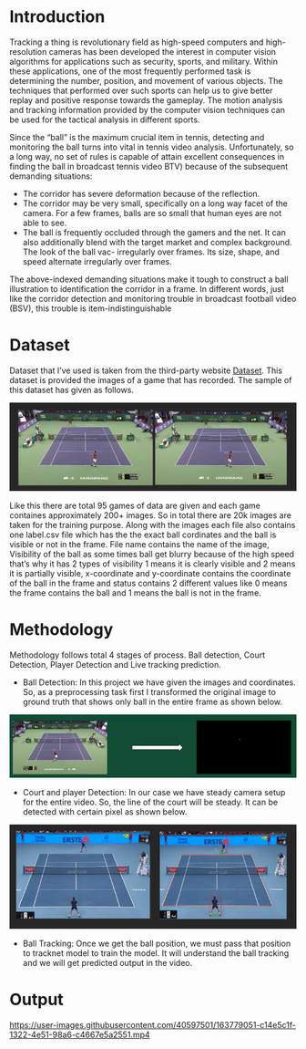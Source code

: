 # Introduction
Tracking a thing is revolutionary field as high-speed computers and high-resolution cameras has been developed the interest in computer vision algorithms for applications such as security, sports, and military. Within these applications, one of the most frequently performed task is determining the number, position, and movement of various objects. The techniques that performed over such sports can help us to give better replay and positive response towards the gameplay. The motion analysis and tracking information provided by the computer vision techniques can be used for the tactical analysis in different sports. 

Since the “ball” is the maximum crucial item in tennis, detecting and monitoring the ball turns into vital in tennis video analysis. Unfortunately, so a long way, no set of rules is capable of attain excellent consequences in finding the ball in broadcast tennis video BTV) because of the subsequent demanding situations:
- The corridor has severe deformation because of the reflection.
- The corridor may be very small, specifically on a long way facet of the camera. For a few frames, balls are so small that human eyes are not able to see.
-	The ball is frequently occluded through the gamers and the net. It can also additionally blend with the target market and complex background. The look of the ball vac- irregularly over frames. Its size, shape, and speed alternate irregularly over frames.

The above-indexed demanding situations make it tough to construct a ball illustration to identification the corridor in a frame.
In different words, just like the corridor detection and monitoring trouble in broadcast football video (BSV), this trouble is item-indistinguishable


# Dataset
Dataset that I’ve used is taken from the third-party website <a href='https://drive.google.com/file/d/1Dq2ag6a7ESHJm3ZHSJrYcu9_hWNyNkx1/view' >Dataset</a>. 
This dataset is provided the images of a game that has recorded. The sample of this dataset has given as follows.

![alt text](https://github.com/Utsav4852/Tennis-Ball-Tracking/blob/main/images/tennis_dataset.png)

Like this there are total 95 games of data are given and each game containes approximately 200+ images. So in total there are 20k images are taken for the training purpose. Along with the images each file also contains one label.csv file which has the the exact ball cordinates and the ball is visible or not in the frame. File name contains the name of the image, Visibility of the ball as some times ball get blurry because of the high speed that’s why it has 2 types of visibility 1 means it is clearly visible and 2 means it is partially visible, x-coordinate and y-coordinate contains the coordinate of the ball in the frame and status contains 2 different values like 0 means the frame contains the ball and 1 means the ball is not in the frame.



# Methodology
Methodology follows total 4 stages of process. Ball detection, Court Detection, Player Detection and Live tracking prediction.
-	Ball Detection: In this project we have given the images and coordinates. So, as a preprocessing task first I transformed the original image to ground truth that shows only ball in the entire frame as shown below.

![alt text](https://github.com/Utsav4852/Tennis-Ball-Tracking/blob/main/images/preprocessing.png)

- Court and player Detection: In our case we have steady camera setup for the entire video. So, the line of the court will be steady. It can be detected with certain pixel as shown below. 

![alt text](https://github.com/Utsav4852/Tennis-Ball-Tracking/blob/main/images/court_and_player.png)

- Ball Tracking: Once we get the ball position, we must pass that position to tracknet model to train the model. It will understand the ball tracking and we will get predicted output in the video.

# Output
https://user-images.githubusercontent.com/40597501/163779051-c14e5c1f-1322-4e51-98a6-c4667e5a2551.mp4

